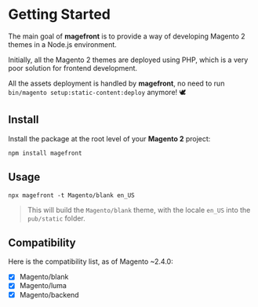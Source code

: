 # Getting Started

The main goal of **magefront** is to provide a way of developing Magento 2 themes in a Node.js environment.

Initially, all the Magento 2 themes are deployed using PHP, which is a very poor solution for frontend development.

All the assets deployment is handled by **magefront**, no need to run `bin/magento setup:static-content:deploy` anymore! 🕊

## Install

Install the package at the root level of your **Magento 2** project:

    npm install magefront

## Usage

    npx magefront -t Magento/blank en_US

> This will build the `Magento/blank` theme, with the locale `en_US` into the `pub/static` folder.


## Compatibility

Here is the compatibility list, as of Magento ~2.4.0:

- [x] Magento/blank
- [x] Magento/luma
- [x] Magento/backend
